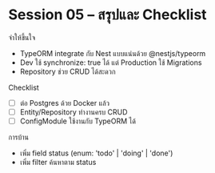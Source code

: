 # Session 05 – สรุปและ Checklist

จำให้ขึ้นใจ
- TypeORM integrate กับ Nest แบบแน่นด้วย @nestjs/typeorm
- Dev ใช้ synchronize: true ได้ แต่ Production ใช้ Migrations
- Repository ช่วย CRUD ได้สะดวก

Checklist
- [ ] ต่อ Postgres ด้วย Docker แล้ว
- [ ] Entity/Repository ทำงานครบ CRUD
- [ ] ConfigModule ใช้งานกับ TypeORM ได้

การบ้าน
- เพิ่ม field status (enum: 'todo' | 'doing' | 'done')
- เพิ่ม filter ค้นหาตาม status